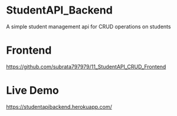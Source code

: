 # StudentAPI_Backend

A simple student management api for CRUD operations on students

# Frontend
https://github.com/subrata797979/11_StudentAPI_CRUD_Frontend

# Live Demo
https://studentapibackend.herokuapp.com/
